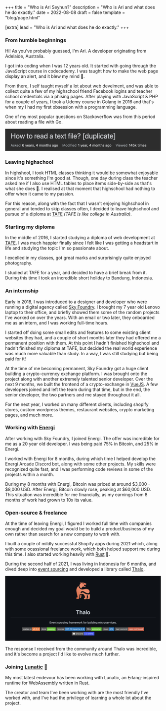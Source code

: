 +++
title = "Who is Ari Seyhun?"
description = "Who is Ari and what does he do exactly."
date = 2022-08-08
draft = false
template = "blog/page.html"

[extra]
lead = "Who is Ari and what does he do exactly."
+++

### From humble beginnings

Hi! As you've probably guessed, I'm Ari. A developer originating from Adelaide, Australia.

I got into coding when I was 12 years old. It started with going through the JavaScript course in codecademy. I was taught how to make the web page display an alert, and it blew my mind 🤯.

From there, I self taught myself a lot about web develment, and was able to collect quite a few of my highschool friend Facebook logins and teacher school credentials via a phising pages. After playing with JavaScript & PHP for a couple of years, I took a Udemy course in Golang in 2016 and that's when my I had my first obsession with a programming language.

One of my most popular questions on Stackoverflow was from this period about reading a file with Go.

[![how_to_read_a_text_file_stackoverflow_image]][how_to_read_a_text_file_stackoverflow_link]

[how_to_read_a_text_file_stackoverflow_image]: /how-to-read-a-text-file-stackoverflow.png
[how_to_read_a_text_file_stackoverflow_link]: https://stackoverflow.com/questions/36111777/how-to-read-a-text-file

### Leaving highschool

In highshool, I took HTML classes thinking it would be somewhat enjoyable since it's something I'm good at.
Though, one day during class the teacher asked me if I also use HTML tables to place items side-by-side as that's what she does 🤦.
I realised at that moment that highschool had nothing to offer when it came to my passion.

For this reason, along with the fact that I wasn't enjoying highschool in general and tended to skip classes often, I decided to leave highschool and pursue of a diploma at [TAFE] _(TAFE is like college in Australia)_.

[TAFE]: https://www.tafecourses.com.au/resources/what-is-tafe/

### Starting my diploma

In the middle of 2016, I started studying a diploma of web development at [TAFE].
I was much happier finally since I felt like I was getting a headstart in life and studying the topic I'm so passionate about.

I excelled in my classes, got great marks and surprisingly quite enjoyed photography.

I studied at TAFE for a year, and decided to have a brief break from it. During this time I took an incredible short holiday to Bandung, Indonesia.

[TAFE]: https://www.tafecourses.com.au/resources/what-is-tafe/

### An internship

Early in 2018, I was introduced to a designer and developer who were running a digital agency called [Sky Foundry].
I brought my 7 year old Lenovo laptop to their office, and briefly showed them some of the random projects I've worked on over the years.
With an email or two later, they onboarded me as an intern, and I was working full-time hours.

I started off doing some small edits and features to some existing client websites they had, and a couple of short months later they had offered me a permanent position with them. At this point I hadn't finished highschool and hadn't finished my diploma at TAFE, but decided the real world experience was much more valuable than study. In a way, I was still studying but being paid for it!

At the time of me becoming permanent, Sky Foundry got a huge client building a crypto-currency exchange platform.
I was brought onto the project along with another extremely talented senior developer.
Over the next 9 months, we built the frontend of a crypto-exchange in [VueJS]. A few developers joined and left the team during that time, but in the end, the senior developer, the two partners and me stayed throughout it all.

For the next year, I worked on many different clients, including shopify stores, custom wordpress themes, restaurant websites, crypto marketing pages, and much more.

[Sky Foundry]: https://skyfoundry.agency/
[VueJS]: https://vuejs.org/

### Working with [Energi]

After working with Sky Foundry, I joined Energi. The offer was incredible for me as a 20 year old developer. I was being paid 75% in Bitcoin, and 25% in Energi.

I worked with Energi for 8 months, during which time I helped develop the Energi Arcade Discord bot, along with some other projects. My skills were recognized quite fast, and I was performing code reviews in some of the projects within a month.

During my 8 months with Energi, Bitcoin was priced at around $3,000 - $8,000 USD. After Energi, Bitcoin slowly rose, peaking at $60,000 USD. This situation was incredible for me financially, as my earnings from 8 months of work had grown to 10x its value.

[Energi]: https://energi.world/

### Open-source & freelance

At the time of leaving Energi, I figured I worked full time with companies enough and decided my goal would be to build a product/business of my own rather than search for a new company to work with.

I built a couple of mildly successful Shopify apps during 2021 which, along with some ocassional freelance work, which both helped support me during this time. I also started working heavily with [Rust] 🦀.

During the second half of 2021, I was living in Indonesia for 6 months, and dived deep into [event sourcing] and developed a library called [Thalo].

![thalo_github_image]

The response I received from the community around Thalo was incredible, and it's become a project I'd like to evolve much further.

[Rust]: https://www.rust-lang.org/
[event sourcing]: https://martinfowler.com/eaaDev/EventSourcing.html
[Thalo]: https://github.com/thalo-rs/thalo
[thalo_github_image]: /thalo-github.png
[thalo_github_link]: https://github.com/thalo-rs/thalo

### Joining [Lunatic] 🌚

My most latest endevour has been working with Lunatic, an Erlang-inspired runtime for WebAssembly written in Rust.

The creator and team I've been working with are the most friendly I've worked with, and I've had the privilege of learning a whole lot about the project.

[Lunatic]: https://lunatic.solutions/
